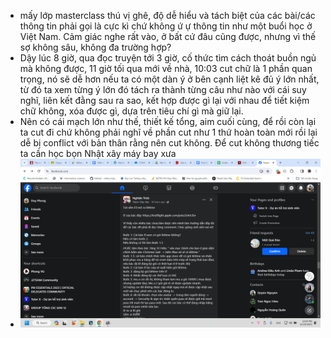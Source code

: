 - mấy lớp masterclass thú vị ghê, độ dễ hiểu và tách biệt của các bài/các thông tin phải gọi là cực kì chứ không ứ ự thông tin như một buổi học ở Việt Nam. Cảm giác nghe rất vào, ở bất cứ đâu cũng được, nhưng vì thế sợ không sâu, không đa trường hợp?
- Dậy lúc 8 giờ, qua đọc truyện tới 3 giờ, cố thức tìm cách thoát buồn ngủ mà không được, 11 giờ tối qua mới về nhà, 10:03 cut chữ là 1 phần quan trọng, nó sẽ dễ hơn nếu ta có một dàn ý ở bên cạnh liệt kê đủ ý lớn nhất, từ đó ta xem từng ý lớn đó tách ra thành từng câu như nào với cái suy nghĩ, liên kết đằng sau ra sao, kết hợp được gì lại với nhau để tiết kiệm chữ không, xóa được gì, dựa trên tiêu chí gì mà giữ lại.
- Nên có cái mạch lớn như thế, thiết kế tổng, aim cuối cùng, để rồi còn lại ta cut đi chứ không phải nghĩ về phần cut như 1 thứ hoàn toàn mới rồi lại dễ bị conflict với bản thân rằng nên cut không. Để cut không thương tiếc ta cần học bọn Nhật xây máy bay xưa
- ![image.png](../assets/image_1703394302837_0.png)